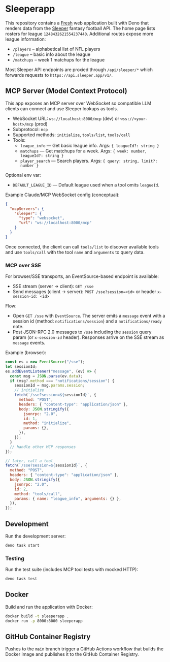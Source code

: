 # Sleeperapp

This repository contains a [Fresh](https://fresh.deno.dev) web application built
with Deno that renders data from the [Sleeper](https://sleeper.com) fantasy
football API. The home page lists rosters for league `1248432621554237440`.
Additional routes expose more league information:

- `/players` – alphabetical list of NFL players
- `/league` – basic info about the league
- `/matchups` – week 1 matchups for the league

Most Sleeper API endpoints are proxied through `/api/sleeper/*` which forwards
requests to `https://api.sleeper.app/v1/`.

## MCP Server (Model Context Protocol)

This app exposes an MCP server over WebSocket so compatible LLM clients can
connect and use Sleeper lookups as tools.

- WebSocket URL: `ws://localhost:8000/mcp` (dev) or `wss://<your-host>/mcp`
  (prod)
- Subprotocol: `mcp`
- Supported methods: `initialize`, `tools/list`, `tools/call`
- Tools:
  - `league_info` — Get basic league info. Args: `{ leagueId?: string }`
  - `matchups` — Get matchups for a week. Args:
    `{ week: number, leagueId?: string }`
  - `player_search` — Search players. Args: `{ query: string, limit?: number }`

Optional env var:

- `DEFAULT_LEAGUE_ID` — Default league used when a tool omits `leagueId`.

Example Claude/MCP WebSocket config (conceptual):

```json
{
  "mcpServers": {
    "sleeper": {
      "type": "websocket",
      "url": "ws://localhost:8000/mcp"
    }
  }
}
```

Once connected, the client can call `tools/list` to discover available tools and
use `tools/call` with the tool `name` and `arguments` to query data.

### MCP over SSE

For browser/SSE transports, an EventSource-based endpoint is available:

- SSE stream (server -> client): `GET /sse`
- Send messages (client -> server): `POST /sse?session=<id>` or header
  `x-session-id: <id>`

Flow:

- Open `GET /sse` with `EventSource`. The server emits a `message` event with a
  session id (method: `notifications/session`) and a `notifications/ready` note.
- Post JSON-RPC 2.0 messages to `/sse` including the `session` query param (or
  `x-session-id` header). Responses arrive on the SSE stream as `message`
  events.

Example (browser):

```js
const es = new EventSource("/sse");
let sessionId;
es.addEventListener("message", (ev) => {
  const msg = JSON.parse(ev.data);
  if (msg?.method === "notifications/session") {
    sessionId = msg.params.session;
    // initialize
    fetch(`/sse?session=${sessionId}`, {
      method: "POST",
      headers: { "content-type": "application/json" },
      body: JSON.stringify({
        jsonrpc: "2.0",
        id: 1,
        method: "initialize",
        params: {},
      }),
    });
  }
  // handle other MCP responses
});

// later, call a tool
fetch(`/sse?session=${sessionId}`, {
  method: "POST",
  headers: { "content-type": "application/json" },
  body: JSON.stringify({
    jsonrpc: "2.0",
    id: 2,
    method: "tools/call",
    params: { name: "league_info", arguments: {} },
  }),
});
```

## Development

Run the development server:

```sh
deno task start
```

### Testing

Run the test suite (includes MCP tool tests with mocked HTTP):

```sh
deno task test
```

## Docker

Build and run the application with Docker:

```sh
docker build -t sleeperapp .
docker run -p 8000:8000 sleeperapp
```

## GitHub Container Registry

Pushes to the `main` branch trigger a GitHub Actions workflow that builds the
Docker image and publishes it to the GitHub Container Registry.

